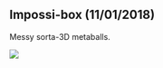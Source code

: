 ## Impossi-box (11/01/2018)

Messy sorta-3D metaballs.

![](https://github.com/Blokatt/ProcessingStuff/blob/master/impossiBox/small.gif)
